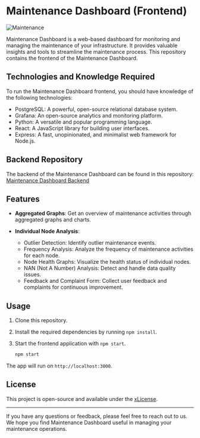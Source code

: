 # Maintenance Dashboard (Frontend)
![Maintenance](https://img.shields.io/badge/Maintained%3F-yes-green.svg)


Maintenance Dashboard is a web-based dashboard for monitoring and managing the maintenance of your infrastructure. It provides valuable insights and tools to streamline the maintenance process. This repository contains the frontend of the Maintenance Dashboard.

## Technologies and Knowledge Required

To run the Maintenance Dashboard frontend, you should have knowledge of the following technologies:

- PostgreSQL: A powerful, open-source relational database system.
- Grafana: An open-source analytics and monitoring platform.
- Python: A versatile and popular programming language.
- React: A JavaScript library for building user interfaces.
- Express: A fast, unopinionated, and minimalist web framework for Node.js.

## Backend Repository

The backend of the Maintenance Dashboard can be found in this repository: [Maintenance Dashboard Backend](https://github.com/Likhithlpu/pgm-maintenance-backend/)

## Features

- **Aggregated Graphs**: Get an overview of maintenance activities through aggregated graphs and charts.

- **Individual Node Analysis**:
  - Outlier Detection: Identify outlier maintenance events.
  - Frequency Analysis: Analyze the frequency of maintenance activities for each node.
  - Node Health Graphs: Visualize the health status of individual nodes.
  - NAN (Not A Number) Analysis: Detect and handle data quality issues.
  - Feedback and Complaint Form: Collect user feedback and complaints for continuous improvement.

## Usage

1. Clone this repository.
2. Install the required dependencies by running `npm install`.
3. Start the frontend application with `npm start`.

   ```bash
   npm start
The app will run on `http://localhost:3000`.

## License

This project is open-source and available under the [xLicense](LICENSE).

---

If you have any questions or feedback, please feel free to reach out to us. We hope you find Maintenance Dashboard useful in managing your maintenance operations.
